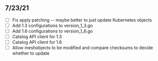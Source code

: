 ## 7/23/21

- [ ] Fix apply patching -- maybe better to just update Kubernetes objects
- [ ] Add 1.3 configurations to version_1_3.go
- [ ] Add 1.6 configurations to version_1_6.go
- [ ] Catalog API client for 1.3
- [ ] Catalog API client for 1.6
- [ ] Allow meshobjects to be modified and compare checksums to decide whether to update
